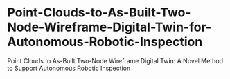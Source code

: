 # Point-Clouds-to-As-Built-Two-Node-Wireframe-Digital-Twin-for-Autonomous-Robotic-Inspection
Point Clouds to As-Built Two-Node Wireframe Digital Twin: A Novel Method to Support Autonomous Robotic Inspection
